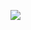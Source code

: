 ![](https://user-images.githubusercontent.com/1686324/92333706-46ae3400-f090-11ea-9288-cd46bf546f57.gif)
